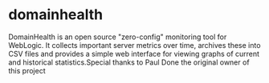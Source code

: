 domainhealth
============

DomainHealth is an open source "zero-config" monitoring tool for WebLogic. It collects important server metrics over time, archives these into CSV files and provides a simple web interface for viewing graphs of current and historical statistics.Special thanks to Paul Done the original owner of this project
